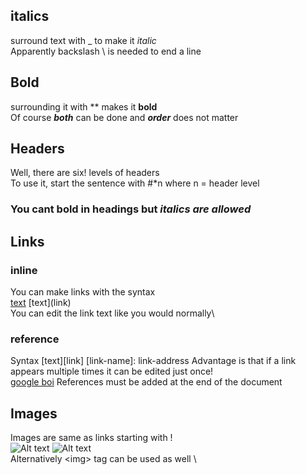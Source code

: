 ## italics 
surround text with _ to make it _italic_ \
Apparently backslash \\ is needed to end a line

## Bold
surrounding it with ** makes it **bold**\
Of course _**both**_ can be done and **_order_** does not matter

## Headers 
Well, there are six! levels of headers\
To use it, start the sentence with #*n where n = header level
### You cant bold in headings but _italics are allowed_

## Links
### inline
You can make links with the syntax\
[text](link) \[text\]\(link\) \
You can edit the link text like you would normally\
### reference
Syntax
[text][link] 
[link-name]: link-address
Advantage is that if a link appears multiple times it can be edited just once!\
[google boi][gref]
References must be added at the end of the document

## Images
Images are same as links starting with ! \
![Alt text](https://source.unsplash.com/SeR0vJLUumU/300x200)
![Alt text][tag] \
Alternatively \<img\> tag can be used as well \

[gref]: www.google.com
[tag]: https://source.unsplash.com/jrLG6oo2TFU/400x320
